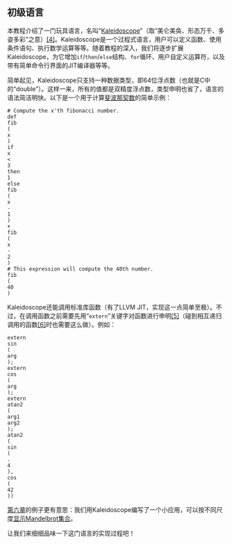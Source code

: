 ## 初级语言

本教程介绍了一门玩具语言，名叫“[Kaleidoscope](http://en.wikipedia.org/wiki/Kaleidoscope)”（取“美仑美奂、形态万千、多姿多彩”之意）[\[4\]](https://llvm-tutorial-cn.readthedocs.io/en/latest/chapter-1.html#id20)。Kaleidoscope是一个过程式语言，用户可以定义函数、使用条件语句、执行数学运算等等。随着教程的深入，我们将逐步扩展Kaleidoscope，为它增加`if`/`then`/`else`结构、`for`循环、用户自定义运算符，以及带有简单命令行界面的JIT编译器等等。

简单起见，Kaleidoscope只支持一种数据类型，即64位浮点数（也就是C中的“double”）。这样一来，所有的值都是双精度浮点数，类型申明也省了，语言的语法简洁明快。以下是一个用于计算[斐波那契数](http://en.wikipedia.org/wiki/Fibonacci_number)的简单示例：

```
# Compute the x'th fibonacci number.
def
fib
(
x
)
if
x
<
3
then
1
else
fib
(
x
-
1
)
+
fib
(
x
-
2
)
# This expression will compute the 40th number.
fib
(
40
)
```

Kaleidoscope还能调用标准库函数（有了LLVM JIT，实现这一点简单至极）。不过，在调用函数之前需要先用“`extern`”关键字对函数进行申明[\[5\]](https://llvm-tutorial-cn.readthedocs.io/en/latest/chapter-1.html#id21)（碰到相互递归调用的函数[\[6\]](https://llvm-tutorial-cn.readthedocs.io/en/latest/chapter-1.html#id22)时也需要这么做）。例如：

```
extern
sin
(
arg
);
extern
cos
(
arg
);
extern
atan2
(
arg1
arg2
);
atan2
(
sin
(
.
4
),
cos
(
42
))
```

[第六章](https://llvm-tutorial-cn.readthedocs.io/en/latest/chapter-6.html)的例子更有意思：我们用Kaleidoscope编写了一个小应用，可以按不同尺度[显示Mandelbrot集合](https://llvm-tutorial-cn.readthedocs.io/en/latest/chapter-6.html#kicking-the-tires)。

让我们来细细品味一下这门语言的实现过程吧！

## 



